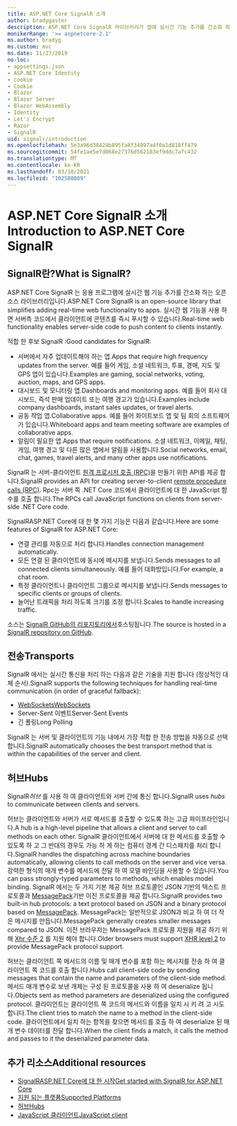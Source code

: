 ```yaml
---
title: ASP.NET Core SignalR 소개
author: bradygaster
description: ASP.NET Core SignalR 라이브러리가 앱에 실시간 기능 추가를 간소화 하는 방법을 알아봅니다.
monikerRange: '>= aspnetcore-2.1'
ms.author: bradyg
ms.custom: mvc
ms.date: 11/27/2019
no-loc:
- appsettings.json
- ASP.NET Core Identity
- cookie
- Cookie
- Blazor
- Blazor Server
- Blazor WebAssembly
- Identity
- Let's Encrypt
- Razor
- SignalR
uid: signalr/introduction
ms.openlocfilehash: 5e3a96d38424b895fa8f34897a4f0a1d818ff479
ms.sourcegitcommit: 54fe1ae5e7d068e27376d562183ef9ddc7afc432
ms.translationtype: MT
ms.contentlocale: ko-KR
ms.lasthandoff: 03/10/2021
ms.locfileid: "102588089"
---
```

# <a name="introduction-to-aspnet-core-signalr"></a><span data-ttu-id="e27a5-103">ASP.NET Core SignalR 소개</span><span class="sxs-lookup"><span data-stu-id="e27a5-103">Introduction to ASP.NET Core SignalR</span></span>

## <a name="what-is-signalr"></a><span data-ttu-id="e27a5-104">SignalR란?</span><span class="sxs-lookup"><span data-stu-id="e27a5-104">What is SignalR?</span></span>

<span data-ttu-id="e27a5-105">ASP.NET Core SignalR 는 응용 프로그램에 실시간 웹 기능 추가를 간소화 하는 오픈 소스 라이브러리입니다.</span><span class="sxs-lookup"><span data-stu-id="e27a5-105">ASP.NET Core SignalR is an open-source library that simplifies adding real-time web functionality to apps.</span></span> <span data-ttu-id="e27a5-106">실시간 웹 기능을 사용 하면 서버측 코드에서 클라이언트에 콘텐츠를 즉시 푸시할 수 있습니다.</span><span class="sxs-lookup"><span data-stu-id="e27a5-106">Real-time web functionality enables server-side code to push content to clients instantly.</span></span>

<span data-ttu-id="e27a5-107">적합 한 후보 SignalR :</span><span class="sxs-lookup"><span data-stu-id="e27a5-107">Good candidates for SignalR:</span></span>

* <span data-ttu-id="e27a5-108">서버에서 자주 업데이트해야 하는 앱.</span><span class="sxs-lookup"><span data-stu-id="e27a5-108">Apps that require high frequency updates from the server.</span></span> <span data-ttu-id="e27a5-109">예를 들어 게임, 소셜 네트워크, 투표, 경매, 지도 및 GPS 앱이 있습니다.</span><span class="sxs-lookup"><span data-stu-id="e27a5-109">Examples are gaming, social networks, voting, auction, maps, and GPS apps.</span></span>
* <span data-ttu-id="e27a5-110">대시보드 및 모니터링 앱.</span><span class="sxs-lookup"><span data-stu-id="e27a5-110">Dashboards and monitoring apps.</span></span> <span data-ttu-id="e27a5-111">예를 들어 회사 대시보드, 즉석 판매 업데이트 또는 여행 경고가 있습니다.</span><span class="sxs-lookup"><span data-stu-id="e27a5-111">Examples include company dashboards, instant sales updates, or travel alerts.</span></span>
* <span data-ttu-id="e27a5-112">공동 작업 앱.</span><span class="sxs-lookup"><span data-stu-id="e27a5-112">Collaborative apps.</span></span> <span data-ttu-id="e27a5-113">예를 들어 화이트보드 앱 및 팀 회의 소프트웨어가 있습니다.</span><span class="sxs-lookup"><span data-stu-id="e27a5-113">Whiteboard apps and team meeting software are examples of collaborative apps.</span></span>
* <span data-ttu-id="e27a5-114">알림이 필요한 앱.</span><span class="sxs-lookup"><span data-stu-id="e27a5-114">Apps that require notifications.</span></span> <span data-ttu-id="e27a5-115">소셜 네트워크, 이메일, 채팅, 게임, 여행 경고 및 다른 많은 앱에서 알림을 사용합니다.</span><span class="sxs-lookup"><span data-stu-id="e27a5-115">Social networks, email, chat, games, travel alerts, and many other apps use notifications.</span></span>

<span data-ttu-id="e27a5-116">SignalR 는 서버-클라이언트 [원격 프로시저 호출 (RPC)](https://wikipedia.org/wiki/Remote_procedure_call)을 만들기 위한 API를 제공 합니다.</span><span class="sxs-lookup"><span data-stu-id="e27a5-116">SignalR provides an API for creating server-to-client [remote procedure calls (RPC)](https://wikipedia.org/wiki/Remote_procedure_call).</span></span> <span data-ttu-id="e27a5-117">Rpc는 서버 쪽 .NET Core 코드에서 클라이언트에 대 한 JavaScript 함수를 호출 합니다.</span><span class="sxs-lookup"><span data-stu-id="e27a5-117">The RPCs call JavaScript functions on clients from server-side .NET Core code.</span></span>

<span data-ttu-id="e27a5-118">SignalRASP.NET Core에 대 한 몇 가지 기능은 다음과 같습니다.</span><span class="sxs-lookup"><span data-stu-id="e27a5-118">Here are some features of SignalR for ASP.NET Core:</span></span>

* <span data-ttu-id="e27a5-119">연결 관리를 자동으로 처리 합니다.</span><span class="sxs-lookup"><span data-stu-id="e27a5-119">Handles connection management automatically.</span></span>
* <span data-ttu-id="e27a5-120">모든 연결 된 클라이언트에 동시에 메시지를 보냅니다.</span><span class="sxs-lookup"><span data-stu-id="e27a5-120">Sends messages to all connected clients simultaneously.</span></span> <span data-ttu-id="e27a5-121">예를 들어 대화방입니다.</span><span class="sxs-lookup"><span data-stu-id="e27a5-121">For example, a chat room.</span></span>
* <span data-ttu-id="e27a5-122">특정 클라이언트나 클라이언트 그룹으로 메시지를 보냅니다.</span><span class="sxs-lookup"><span data-stu-id="e27a5-122">Sends messages to specific clients or groups of clients.</span></span>
* <span data-ttu-id="e27a5-123">늘어난 트래픽을 처리 하도록 크기를 조정 합니다.</span><span class="sxs-lookup"><span data-stu-id="e27a5-123">Scales to handle increasing traffic.</span></span>

<span data-ttu-id="e27a5-124">소스는 [ SignalR GitHub의 리포지토리에서](https://github.com/dotnet/AspNetCore/tree/main/src/SignalR)호스팅됩니다.</span><span class="sxs-lookup"><span data-stu-id="e27a5-124">The source is hosted in a [SignalR repository on GitHub](https://github.com/dotnet/AspNetCore/tree/main/src/SignalR).</span></span>

## <a name="transports"></a><span data-ttu-id="e27a5-125">전송</span><span class="sxs-lookup"><span data-stu-id="e27a5-125">Transports</span></span>

<span data-ttu-id="e27a5-126">SignalR 에서는 실시간 통신을 처리 하는 다음과 같은 기술을 지원 합니다 (정상적인 대체 순서).</span><span class="sxs-lookup"><span data-stu-id="e27a5-126">SignalR supports the following techniques for handling real-time communication (in order of graceful fallback):</span></span>

* [<span data-ttu-id="e27a5-127">WebSockets</span><span class="sxs-lookup"><span data-stu-id="e27a5-127">WebSockets</span></span>](https://tools.ietf.org/html/rfc7118)
* <span data-ttu-id="e27a5-128">Server-Sent 이벤트</span><span class="sxs-lookup"><span data-stu-id="e27a5-128">Server-Sent Events</span></span>
* <span data-ttu-id="e27a5-129">긴 폴링</span><span class="sxs-lookup"><span data-stu-id="e27a5-129">Long Polling</span></span>

<span data-ttu-id="e27a5-130">SignalR 는 서버 및 클라이언트의 기능 내에서 가장 적합 한 전송 방법을 자동으로 선택 합니다.</span><span class="sxs-lookup"><span data-stu-id="e27a5-130">SignalR automatically chooses the best transport method that is within the capabilities of the server and client.</span></span>

## <a name="hubs"></a><span data-ttu-id="e27a5-131">허브</span><span class="sxs-lookup"><span data-stu-id="e27a5-131">Hubs</span></span>

<span data-ttu-id="e27a5-132">SignalR*허브* 를 사용 하 여 클라이언트와 서버 간에 통신 합니다.</span><span class="sxs-lookup"><span data-stu-id="e27a5-132">SignalR uses *hubs* to communicate between clients and servers.</span></span>

<span data-ttu-id="e27a5-133">허브는 클라이언트와 서버가 서로 메서드를 호출할 수 있도록 하는 고급 파이프라인입니다.</span><span class="sxs-lookup"><span data-stu-id="e27a5-133">A hub is a high-level pipeline that allows a client and server to call methods on each other.</span></span> <span data-ttu-id="e27a5-134">SignalR 클라이언트에서 서버에 대 한 메서드를 호출할 수 있도록 하 고 그 반대의 경우도 가능 하 게 하는 컴퓨터 경계 간 디스패치를 처리 합니다.</span><span class="sxs-lookup"><span data-stu-id="e27a5-134">SignalR handles the dispatching across machine boundaries automatically, allowing clients to call methods on the server and vice versa.</span></span> <span data-ttu-id="e27a5-135">강력한 형식의 매개 변수를 메서드에 전달 하 여 모델 바인딩을 사용할 수 있습니다.</span><span class="sxs-lookup"><span data-stu-id="e27a5-135">You can pass strongly-typed parameters to methods, which enables model binding.</span></span> <span data-ttu-id="e27a5-136">SignalR 에서는 두 가지 기본 제공 허브 프로토콜인 JSON 기반의 텍스트 프로토콜과 [MessagePack](https://msgpack.org/)기반 이진 프로토콜을 제공 합니다.</span><span class="sxs-lookup"><span data-stu-id="e27a5-136">SignalR provides two built-in hub protocols: a text protocol based on JSON and a binary protocol based on [MessagePack](https://msgpack.org/).</span></span>  <span data-ttu-id="e27a5-137">MessagePack는 일반적으로 JSON과 비교 하 여 더 작은 메시지를 만듭니다.</span><span class="sxs-lookup"><span data-stu-id="e27a5-137">MessagePack generally creates smaller messages compared to JSON.</span></span> <span data-ttu-id="e27a5-138">이전 브라우저는 MessagePack 프로토콜 지원을 제공 하기 위해 [Xhr 수준 2](https://caniuse.com/#feat=xhr2) 를 지원 해야 합니다.</span><span class="sxs-lookup"><span data-stu-id="e27a5-138">Older browsers must support [XHR level 2](https://caniuse.com/#feat=xhr2) to provide MessagePack protocol support.</span></span>

<span data-ttu-id="e27a5-139">허브는 클라이언트 쪽 메서드의 이름 및 매개 변수를 포함 하는 메시지를 전송 하 여 클라이언트 쪽 코드를 호출 합니다.</span><span class="sxs-lookup"><span data-stu-id="e27a5-139">Hubs call client-side code by sending messages that contain the name and parameters of the client-side method.</span></span> <span data-ttu-id="e27a5-140">메서드 매개 변수로 보낸 개체는 구성 된 프로토콜을 사용 하 여 deserialize 됩니다.</span><span class="sxs-lookup"><span data-stu-id="e27a5-140">Objects sent as method parameters are deserialized using the configured protocol.</span></span> <span data-ttu-id="e27a5-141">클라이언트는 클라이언트 쪽 코드의 메서드와 이름을 일치 시 키 려 고 시도 합니다.</span><span class="sxs-lookup"><span data-stu-id="e27a5-141">The client tries to match the name to a method in the client-side code.</span></span> <span data-ttu-id="e27a5-142">클라이언트에서 일치 하는 항목을 찾으면 메서드를 호출 하 여 deserialize 된 매개 변수 데이터를 전달 합니다.</span><span class="sxs-lookup"><span data-stu-id="e27a5-142">When the client finds a match, it calls the method and passes to it the deserialized parameter data.</span></span>

## <a name="additional-resources"></a><span data-ttu-id="e27a5-143">추가 리소스</span><span class="sxs-lookup"><span data-stu-id="e27a5-143">Additional resources</span></span>

* [<span data-ttu-id="e27a5-144">SignalRASP.NET Core에 대 한 시작</span><span class="sxs-lookup"><span data-stu-id="e27a5-144">Get started with SignalR for ASP.NET Core</span></span>](xref:tutorials/signalr)
* [<span data-ttu-id="e27a5-145">지원 되는 플랫폼</span><span class="sxs-lookup"><span data-stu-id="e27a5-145">Supported Platforms</span></span>](xref:signalr/supported-platforms)
* [<span data-ttu-id="e27a5-146">허브</span><span class="sxs-lookup"><span data-stu-id="e27a5-146">Hubs</span></span>](xref:signalr/hubs)
* [<span data-ttu-id="e27a5-147">JavaScript 클라이언트</span><span class="sxs-lookup"><span data-stu-id="e27a5-147">JavaScript client</span></span>](xref:signalr/javascript-client)
